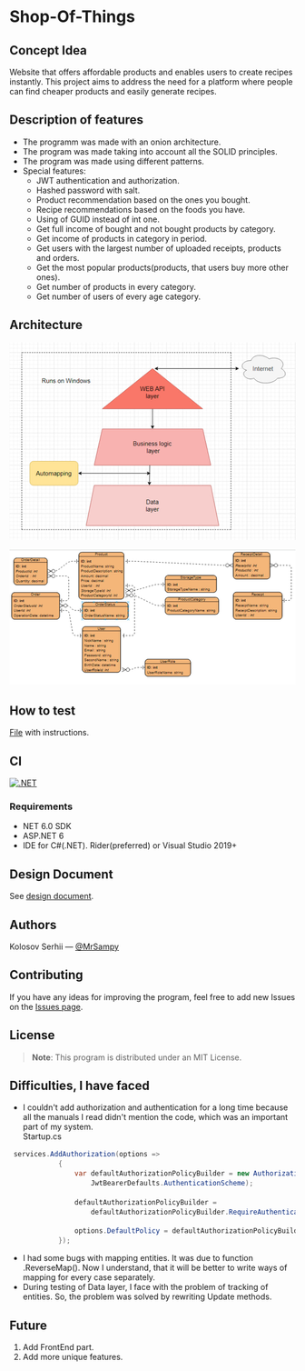 # Shop-Of-Things

## Concept Idea
Website that offers affordable products and enables users to create recipes instantly. This project aims to address the need for a platform where people can find cheaper products and easily generate recipes.

## Description of features
- The programm was made with an onion architecture.
- The program was made taking into account all the SOLID principles.
- The program was made using different patterns.
- Special features:
    - JWT authentication and authorization.
    - Hashed password with salt.
    - Product recommendation based on the ones you bought.
    - Recipe recommendations based on the foods you have.
    - Using of GUID instead of int one.
    - Get full income of bought and not bought products by category. 
    - Get income of products in category in period.
    - Get users with the largest number of uploaded receipts, products and orders. 
    - Get the most popular products(products, that users buy more other ones).
    - Get number of products in every category.
    - Get number of users of every age category.
## Architecture
![Image1](./ShopOfThings/lmages/photo_2023-06-03_19-55-37.jpg)

![Image2](./ShopOfThings/lmages/photo_2023-06-03_19-55-38.jpg)

## How to test
[File](https://github.com/MrSampy/Shop-Of-Things/blob/main/TESTING.md) with instructions.

## CI
[![.NET](https://github.com/MrSampy/Shop-Of-Things/actions/workflows/dotnet.yml/badge.svg)](https://github.com/MrSampy/Shop-Of-Things/actions/workflows/dotnet.yml)

### Requirements
- NET 6.0 SDK
- ASP.NET 6
- IDE for C#(.NET). Rider(preferred) or Visual Studio 2019+

## Design Document
See [design document](https://drive.google.com/file/d/1RoyaEf8bPM2jQT0QtKtrTDgMn94I6Mm9/view).

## Authors
Kolosov Serhii — [@MrSampy](www.t.me/MrSampy)

## Contributing
If you have any ideas for improving the program, feel free to add new Issues on the [Issues page](https://github.com/MrSampy/Shop-Of-Things/issues).

## License
>**Note**: This program is distributed under an MIT License.

## Difficulties, I have faced
- I couldn't add authorization and authentication for a long time because all the manuals I read didn't mention the code, which was an important part of my system. </br>
Startup.cs
```c#
 services.AddAuthorization(options =>
            {
                var defaultAuthorizationPolicyBuilder = new AuthorizationPolicyBuilder(
                    JwtBearerDefaults.AuthenticationScheme);

                defaultAuthorizationPolicyBuilder =
                    defaultAuthorizationPolicyBuilder.RequireAuthenticatedUser();

                options.DefaultPolicy = defaultAuthorizationPolicyBuilder.Build();
            });
```
 - I had some bugs with mapping entities. It was due to function .ReverseMap(). Now I understand, that it will be better to write ways of mapping for every case separately.
 - During testing of Data layer, I face with the problem of tracking of entities. So, the problem was solved by rewriting Update methods.

## Future
1. Add FrontEnd part.
2. Add more unique features. 
